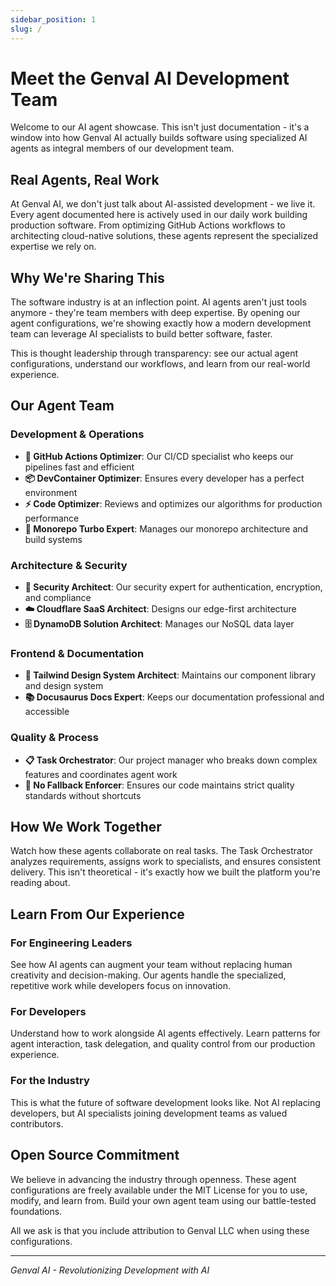 ```yaml
---
sidebar_position: 1
slug: /
---
```


# Meet the Genval AI Development Team

Welcome to our AI agent showcase. This isn't just documentation - it's a window into how Genval AI actually builds software using specialized AI agents as integral members of our development team.

## Real Agents, Real Work

At Genval AI, we don't just talk about AI-assisted development - we live it. Every agent documented here is actively used in our daily work building production software. From optimizing GitHub Actions workflows to architecting cloud-native solutions, these agents represent the specialized expertise we rely on.

## Why We're Sharing This

The software industry is at an inflection point. AI agents aren't just tools anymore - they're team members with deep expertise. By opening our agent configurations, we're showing exactly how a modern development team can leverage AI specialists to build better software, faster.

This is thought leadership through transparency: see our actual agent configurations, understand our workflows, and learn from our real-world experience.

## Our Agent Team

### Development & Operations
- **🐙 GitHub Actions Optimizer**: Our CI/CD specialist who keeps our pipelines fast and efficient
- **📦 DevContainer Optimizer**: Ensures every developer has a perfect environment
- **⚡ Code Optimizer**: Reviews and optimizes our algorithms for production performance
- **🌳 Monorepo Turbo Expert**: Manages our monorepo architecture and build systems

### Architecture & Security
- **🔐 Security Architect**: Our security expert for authentication, encryption, and compliance
- **☁️ Cloudflare SaaS Architect**: Designs our edge-first architecture
- **🗄️ DynamoDB Solution Architect**: Manages our NoSQL data layer

### Frontend & Documentation
- **🎨 Tailwind Design System Architect**: Maintains our component library and design system
- **📚 Docusaurus Docs Expert**: Keeps our documentation professional and accessible

### Quality & Process
- **📋 Task Orchestrator**: Our project manager who breaks down complex features and coordinates agent work
- **🚫 No Fallback Enforcer**: Ensures our code maintains strict quality standards without shortcuts

## How We Work Together

Watch how these agents collaborate on real tasks. The Task Orchestrator analyzes requirements, assigns work to specialists, and ensures consistent delivery. This isn't theoretical - it's exactly how we built the platform you're reading about.

## Learn From Our Experience

### For Engineering Leaders
See how AI agents can augment your team without replacing human creativity and decision-making. Our agents handle the specialized, repetitive work while developers focus on innovation.

### For Developers
Understand how to work alongside AI agents effectively. Learn patterns for agent interaction, task delegation, and quality control from our production experience.

### For the Industry
This is what the future of software development looks like. Not AI replacing developers, but AI specialists joining development teams as valued contributors.

## Open Source Commitment

We believe in advancing the industry through openness. These agent configurations are freely available under the MIT License for you to use, modify, and learn from. Build your own agent team using our battle-tested foundations.

All we ask is that you include attribution to Genval LLC when using these configurations.

---

*Genval AI - Revolutionizing Development with AI*